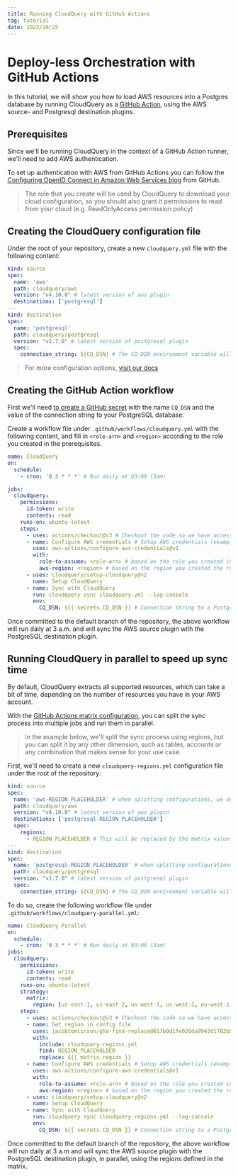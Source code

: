 ```yaml
---
title: Running CloudQuery with GitHub Actions
tag: tutorial
date: 2022/10/25
---
```


# Deploy-less Orchestration with GitHub Actions

In this tutorial, we will show you how to load AWS resources into a Postgres database by running CloudQuery as a [GitHub Action](https://github.com/features/actions), using the AWS source- and Postgresql destination plugins.

## Prerequisites

Since we'll be running CloudQuery in the context of a GitHub Action runner, we'll need to add AWS authentication.

To set up authentication with AWS from GitHub Actions you can follow the [Configuring OpenID Connect in Amazon Web Services blog](https://docs.github.com/en/actions/deployment/security-hardening-your-deployments/configuring-openid-connect-in-amazon-web-services) from GitHub.

> The role that you create will be used by CloudQuery to download your cloud configuration, so you should also grant it permissions to read from your cloud (e.g. ReadOnlyAccess permission policy)

## Creating the CloudQuery configuration file

Under the root of your repository, create a new `cloudquery.yml` file with the following content:

```yaml
kind: source
spec:
  name: 'aws'
  path: cloudquery/aws
  version: "v4.10.0" # latest version of aws plugin
  destinations: ['postgresql']
---
kind: destination
spec:
  name: 'postgresql'
  path: cloudquery/postgresql
  version: "v1.7.0" # latest version of postgresql plugin
  spec:
    connection_string: ${CQ_DSN} # The CQ_DSN environment variable will be set by GitHub Action workflow
```

> For more configuration options, [visit our docs](/docs/reference/source-spec)

## Creating the GitHub Action workflow

First we'll need [to create a GitHub secret](https://docs.github.com/en/actions/security-guides/encrypted-secrets#creating-encrypted-secrets-for-a-repository) with the name `CQ_DSN` and the value of the connection string to your PostgreSQL database.

Create a workflow file under `.github/workflows/cloudquery.yml` with the following content, and fill in `<role-arn>` and `<region>` according to the role you created in the prerequisites.

```yaml
name: CloudQuery
on:
  schedule:
    - cron: '0 3 * * *' # Run daily at 03:00 (3am)

jobs:
  cloudquery:
    permissions:
      id-token: write
      contents: read
    runs-on: ubuntu-latest
    steps:
      - uses: actions/checkout@v3 # Checkout the code so we have access to the config file
      - name: Configure AWS credentials # Setup AWS credentials (example)
        uses: aws-actions/configure-aws-credentials@v1
        with:
          role-to-assume: <role-arn> # based on the role you created in the prerequisites
          aws-region: <region> # based on the region you created the role in
      - uses: cloudquery/setup-cloudquery@v2
        name: Setup CloudQuery
      - name: Sync with CloudQuery
        run: cloudquery sync cloudquery.yml --log-console
        env:
          CQ_DSN: ${{ secrets.CQ_DSN }} # Connection string to a PostgreSQL database
```

Once committed to the default branch of the repository, the above workflow will run daily at 3 a.m. and will sync the AWS source plugin with the PostgreSQL destination plugin.

## Running CloudQuery in parallel to speed up sync time

By default, CloudQuery extracts all supported resources, which can take a bit of time, depending on the number of resources you have in your AWS account.

With the [GitHub Actions matrix configuration](https://docs.github.com/en/actions/using-jobs/using-a-matrix-for-your-jobs), you can split the sync process into multiple jobs and run them in parallel.

> In the example below, we'll split the sync process using regions, but you can split it by any other dimension, such as tables, accounts or any combination that makes sense for your use case.

First, we'll need to create a new `cloudquery-regions.yml` configuration file under the root of the repository:

```yaml
kind: source
spec:
  name: 'aws-REGION_PLACEHOLDER' # when splitting configurations, we need to keep the names unique
  path: cloudquery/aws
  version: "v4.10.0" # latest version of aws plugin
  destinations: ['postgresql-REGION_PLACEHOLDER']
  spec:
    regions:
      - REGION_PLACEHOLDER # This will be replaced by the matrix value
---
kind: destination
spec:
  name: 'postgresql-REGION_PLACEHOLDER' # when splitting configurations, we need to keep the names unique
  path: cloudquery/postgresql
  version: "v1.7.0" # latest version of postgresql plugin
  spec:
    connection_string: ${CQ_DSN} # The CQ_DSN environment variable will be set by GitHub Action workflow
```

To do so, create the following workflow file under `.github/workflows/cloudquery-parallel.yml`:

```yaml
name: CloudQuery Parallel
on:
  schedule:
    - cron: '0 3 * * *' # Run daily at 03:00 (3am)
jobs:
  cloudquery:
    permissions:
      id-token: write
      contents: read
    runs-on: ubuntu-latest
    strategy:
      matrix:
        region: [us-east-1, us-east-2, us-west-1, us-west-2, eu-west-1, eu-west-2] # List of regions to sync in parallel
    steps:
      - uses: actions/checkout@v3 # Checkout the code so we have access to the config file
      - name: Set region in config file
        uses: jacobtomlinson/gha-find-replace@657b0d1fe020da9943d1702b576f5d37d43b9c03
        with:
          include: cloudquery-regions.yml
          find: REGION_PLACEHOLDER
          replace: ${{ matrix.region }}
      - name: Configure AWS credentials # Setup AWS credentials (example)
        uses: aws-actions/configure-aws-credentials@v1
        with:
          role-to-assume: <role-arn> # based on the role you created in the prerequisites
          aws-region: <region> # based on the region you created the role in
      - uses: cloudquery/setup-cloudquery@v2
        name: Setup CloudQuery
      - name: Sync with CloudQuery
        run: cloudquery sync cloudquery-regions.yml --log-console
        env:
          CQ_DSN: ${{ secrets.CQ_DSN }} # Connection string to a PostgreSQL database
```

Once committed to the default branch of the repository, the above workflow will run daily at 3 a.m and will sync the AWS source plugin with the PostgreSQL destination plugin, in parallel, using the regions defined in the matrix.
